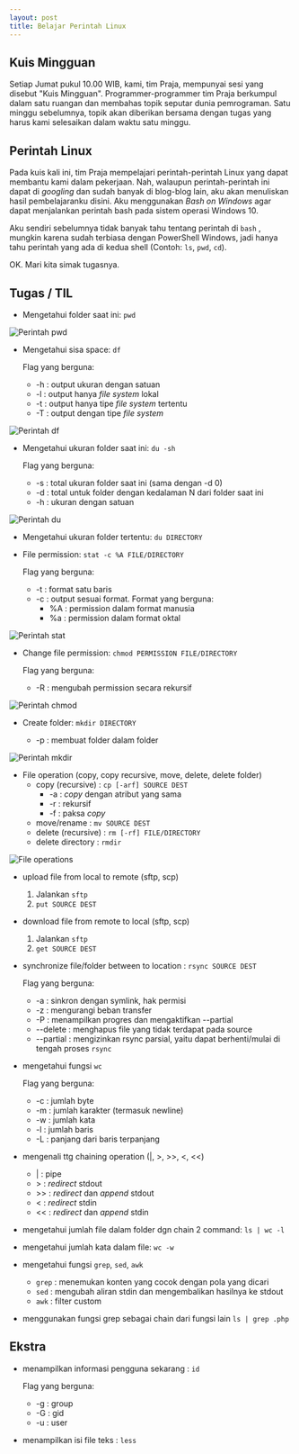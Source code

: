```yaml
---
layout: post
title: Belajar Perintah Linux
---
```


## Kuis Mingguan

Setiap Jumat pukul 10.00 WIB, kami, tim Praja, mempunyai sesi yang disebut "Kuis Mingguan". Programmer-programmer tim Praja berkumpul dalam satu ruangan dan membahas topik seputar dunia pemrograman. Satu minggu sebelumnya, topik akan diberikan bersama dengan tugas yang harus kami selesaikan dalam waktu satu minggu.

## Perintah Linux

Pada kuis kali ini, tim Praja mempelajari perintah-perintah Linux yang dapat membantu kami dalam pekerjaan. Nah, walaupun perintah-perintah ini dapat di *googling* dan sudah banyak di blog-blog lain, aku akan menuliskan hasil pembelajaranku disini. Aku menggunakan *Bash on Windows* agar dapat menjalankan perintah bash pada sistem operasi Windows 10.

Aku sendiri sebelumnya tidak banyak tahu tentang perintah di `bash` , mungkin karena sudah terbiasa dengan PowerShell Windows, jadi hanya tahu perintah yang ada di kedua shell (Contoh: `ls`, `pwd`, `cd`).

OK. Mari kita simak tugasnya.

## Tugas / TIL

- Mengetahui folder saat ini: `pwd`

![Perintah `pwd`][pwd]

- Mengetahui sisa space: `df`
  
  Flag yang berguna:
  - -h : output ukuran dengan satuan
  - -l : output hanya *file system* lokal
  - -t : output hanya tipe *file system* tertentu
  - -T : output dengan tipe *file system*

![Perintah `df`][df]

- Mengetahui ukuran folder saat ini: `du -sh`

  Flag yang berguna:
  - -s : total ukuran folder saat ini (sama dengan -d 0)
  - -d : total untuk folder dengan kedalaman N dari folder saat ini
  - -h : ukuran dengan satuan

![Perintah `du`][du]

- Mengetahui ukuran folder tertentu: `du DIRECTORY`

- File permission: `stat -c %A FILE/DIRECTORY`

  Flag yang berguna:
  - -t : format satu baris
  - -c : output sesuai format. Format yang berguna:
    - %A : permission dalam format manusia
    - %a : permission dalam format oktal

![Perintah `stat`][stat]

- Change file permission: `chmod PERMISSION FILE/DIRECTORY`

  Flag yang berguna:
  - -R : mengubah permission secara rekursif

![Perintah `chmod`][chmod]

- Create folder: `mkdir DIRECTORY`

  - -p : membuat folder dalam folder

![Perintah `mkdir`][mkdir]

- File operation (copy, copy recursive, move, delete, delete folder)
  - copy (recursive)  : `cp [-arf] SOURCE DEST`
      - -a : _copy_ dengan atribut yang sama
      - -r : rekursif
      - -f : paksa _copy_
  - move/rename : `mv SOURCE DEST`
  - delete (recursive) : `rm [-rf] FILE/DIRECTORY`
  - delete directory   : `rmdir`

![File operations][file_operation]

- upload file from local to remote (sftp, scp)

  1. Jalankan `sftp`
  2. `put SOURCE DEST`

- download file from remote to local (sftp, scp)

  1. Jalankan `sftp`
  2. `get SOURCE DEST`

- synchronize file/folder between to location : `rsync SOURCE DEST`

  Flag yang berguna:
  - -a  : sinkron dengan symlink, hak permisi
  - -z  : mengurangi beban transfer
  - -P  : menampilkan progres dan mengaktifkan --partial
  - --delete : menghapus file yang tidak terdapat pada source
  - --partial : mengizinkan rsync parsial, yaitu dapat berhenti/mulai di tengah proses `rsync`

-  mengetahui fungsi `wc`

    Flag yang berguna:
    - -c  : jumlah byte
    - -m  : jumlah karakter (termasuk newline)
    - -w  : jumlah kata
    - -l  : jumlah baris
    - -L  : panjang dari baris terpanjang

- mengenali ttg chaining operation (|, >, >>, <, <<)

  - | : pipe
  - \> : _redirect_ stdout
  - \>> : _redirect_ dan _append_ stdout
  - < : _redirect_ stdin
  - << : _redirect_ dan _append_ stdin

- mengetahui jumlah file dalam folder dgn chain 2 command:
  `ls | wc -l`

- mengetahui jumlah kata dalam file:
  `wc -w`

- mengetahui fungsi `grep`, `sed`, `awk`
  - `grep`    : menemukan konten yang cocok dengan pola yang dicari
  - `sed`     : mengubah aliran stdin dan mengembalikan hasilnya ke stdout
  - `awk`     : filter custom

- menggunakan fungsi grep sebagai chain dari fungsi lain
  `ls | grep .php`

## Ekstra

- menampilkan informasi pengguna sekarang : `id`

  Flag yang berguna:
  - -g : group
  - -G : gid
  - -u : user

- menampilkan isi file teks : `less`



<!--Image references-->
[pwd]:{{site.baseurl}}img/20170602/pwd.png
[df]:{{site.baseurl}}img/20170602/df.png
[du]:{{site.baseurl}}img/20170602/du.png
[stat]:{{site.baseurl}}img/20170602/stat.png
[chmod]:{{site.baseurl}}img/20170602/chmod.png
[mkdir]:{{site.baseurl}}img/20170602/mkdir.png
[file_operation]:{{site.baseurl}}img/20170602/file_operation.png




